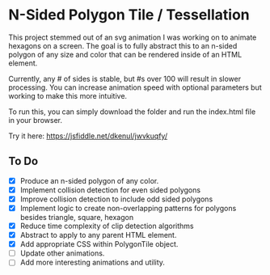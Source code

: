 # N-Sided Polygon Tile / Tessellation

This project stemmed out of an svg animation I was working on to animate hexagons
on a screen. The goal is to fully abstract this to an n-sided polygon of any size
and color that can be rendered inside of an HTML element.

Currently, any # of sides is stable, but #s over 100 will result in slower processing.
You can increase animation speed with optional parameters but working to make this more intuitive.

To run this, you can simply download the folder and run the index.html file in
your browser.

Try it here:
https://jsfiddle.net/dkenul/jwvkuqfy/

## To Do

- [x] Produce an n-sided polygon of any color.
- [x] Implement collision detection for even sided polygons
- [x] Improve collision detection to include odd sided polygons
- [x] Implement logic to create non-overlapping patterns for polygons besides triangle, square, hexagon
- [x] Reduce time complexity of clip detection algorithms
- [x] Abstract to apply to any parent HTML element.
- [x] Add appropriate CSS within PolygonTile object.
- [ ] Update other animations.
- [ ] Add more interesting animations and utility.
